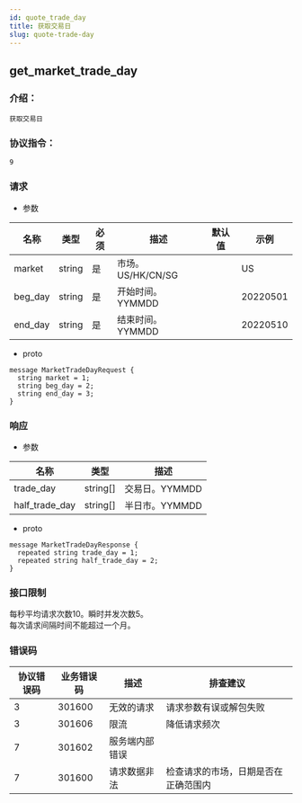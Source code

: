 ```yaml
---
id: quote_trade_day
title: 获取交易日
slug: quote-trade-day
---
```


## get_market_trade_day

### 介绍：
    获取交易日
### 协议指令：
    9
### 请求
* 参数

| 名称 | 类型   | 必须  | 描述      |  默认值  |  示例   |
|-------|-------|-----|---------|-----|----|
| market | string   | 是  | 市场。US/HK/CN/SG  | | US|
| beg_day | string | 是 | 开始时间。YYMMDD| | 20220501|
| end_day | string | 是 | 结束时间。YYMMDD| | 20220510|

* proto
```
message MarketTradeDayRequest {
  string market = 1;
  string beg_day = 2;
  string end_day = 3;
}
```
### 响应
* 参数

| 名称 | 类型   | 描述  | 
|-------|-------|-----|
|trade_day|string[]|交易日。YYMMDD|
|half_trade_day|string[]|半日市。YYMMDD|

* proto
```
message MarketTradeDayResponse {
  repeated string trade_day = 1;
  repeated string half_trade_day = 2;
}
```
### 接口限制
每秒平均请求次数10。瞬时并发次数5。    
每次请求间隔时间不能超过一个月。

### 错误码

| 协议错误码 | 业务错误码   | 描述  | 排查建议|
|-------|-------|-----|----|
|3 | 301600| 无效的请求|请求参数有误或解包失败|
|3 | 301606| 限流|降低请求频次|
|7 | 301602| 服务端内部错误||
|7 | 301600| 请求数据非法|检查请求的市场，日期是否在正确范围内|


